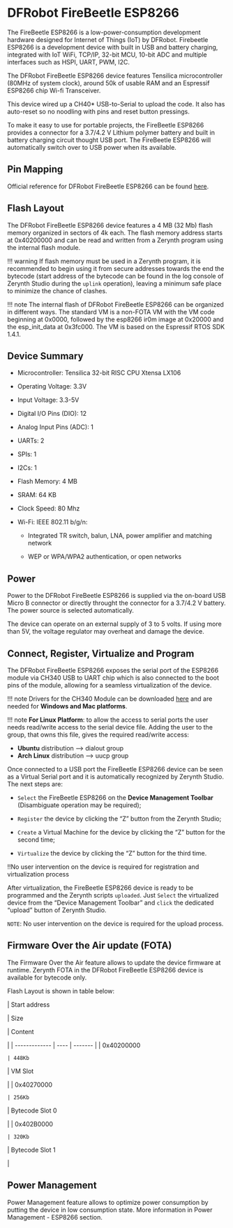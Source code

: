 # DFRobot FireBeetle ESP8266

The FireBeetle ESP8266 is a low-power-consumption development hardware designed for Internet of Things (IoT) by DFRobot. Firebeetle ESP8266 is a development device with built in USB and battery charging, integrated with IoT WiFi, TCP/IP, 32-bit MCU, 10-bit ADC and multiple interfaces such as HSPI, UART, PWM, I2C.

The DFRobot FireBeetle ESP8266 device features Tensilica microcontroller (80MHz of system clock), around 50k of usable RAM and an Espressif ESP8266 chip Wi-fi Transceiver.

This device wired up a CH40\* USB-to-Serial to upload the code. It also has auto-reset so no noodling with pins and reset button pressings.

To make it easy to use for portable projects, the FireBeetle ESP8266 provides a connector for a 3.7/4.2 V Lithium polymer battery and built in battery charging circuit thought USB port. The FireBeetle ESP8266 will automatically switch over to USB power when its available.

## Pin Mapping

Official reference for DFRobot FireBeetle ESP8266 can be found [here](https://www.dfrobot.com/product-1634.html).

## Flash Layout

The DFRobot FireBeetle ESP8266 device features a 4 MB (32 Mb) flash memory organized in sectors of 4k each. The flash memory address starts at 0x40200000 and can be read and written from a Zerynth program using the internal flash module.

!!! warning
	If flash memory must be used in a Zerynth program, it is recommended to begin using it from secure addresses towards the end the bytecode (start address of the bytecode can be found in the log console of Zerynth Studio during the ```uplink``` operation), leaving a minimum safe place to minimize the chance of clashes.

!!! note
	The internal flash of DFRobot FireBeetle ESP8266 can be organized in different ways. The standard VM is a non-FOTA VM with the VM code beginning at 0x0000, followed by the esp8266 ir0m image at 0x20000 and the esp_init_data at 0x3fc000. The VM is based on the Espressif RTOS SDK 1.4.1.

## Device Summary


* Microcontroller: Tensilica 32-bit RISC CPU Xtensa LX106


* Operating Voltage: 3.3V


* Input Voltage: 3.3-5V


* Digital I/O Pins (DIO): 12


* Analog Input Pins (ADC): 1


* UARTs: 2


* SPIs: 1


* I2Cs: 1


* Flash Memory: 4 MB


* SRAM: 64 KB


* Clock Speed: 80 Mhz


* Wi-Fi: IEEE 802.11 b/g/n:


    * Integrated TR switch, balun, LNA, power amplifier and matching network


    * WEP or WPA/WPA2 authentication, or open networks

## Power

Power to the DFRobot FireBeetle ESP8266 is supplied via the on-board USB Micro B connector or directly throught the connector for a 3.7/4.2 V battery. The power source is selected automatically.

The device can operate on an external supply of 3 to 5 volts. If using more than 5V, the voltage regulator may overheat and damage the device.

## Connect, Register, Virtualize and Program

The DFRobot FireBeetle ESP8266 exposes the serial port of the ESP8266 module via CH340 USB to UART chip which is also connected to the boot pins of the module, allowing for a seamless virtualization of the device.

!!! note
	Drivers for the CH340 Module can be downloaded [here](https://github.com/Arduinolibrary/DFRobot_FireBeetle_ESP8266_DFR0489/raw/master/CH340%20Driver.zip) and are needed for **Windows and Mac platforms**.

!!! note
	**For Linux Platform**: to allow the access to serial ports the user needs read/write access to the serial device file. Adding the user to the group, that owns this file, gives the required read/write access:
* **Ubuntu** distribution –> dialout group
* **Arch Linux** distribution –> uucp group

Once connected to a USB port the FireBeetle ESP8266 device can be seen as a Virtual Serial port and it is automatically recognized by Zerynth Studio. The next steps are:


* ```Select``` the FireBeetle ESP8266 on the **Device Management Toolbar** (Disambiguate operation may be required);


* ```Register``` the device by clicking the “Z” button from the Zerynth Studio;


* ```Create``` a Virtual Machine for the device by clicking the “Z” button for the second time;


* ```Virtualize``` the device by clicking the “Z” button for the third time.

!!No user intervention on the device is required for registration and virtualization process

After virtualization, the FireBeetle ESP8266 device is ready to be programmed and the  Zerynth scripts ```uploaded```. Just ```Select``` the virtualized device from the “Device Management Toolbar” and ```click``` the dedicated “upload” button of Zerynth Studio.

```NOTE```: No user intervention on the device is required for the upload process.

## Firmware Over the Air update (FOTA)

The Firmware Over the Air feature allows to update the device firmware at runtime. Zerynth FOTA in the DFRobot FireBeetle ESP8266 device is available for bytecode only.

Flash Layout is shown in table below:

| Start address

 | Size

 | Content

 |
| ------------- | ---- | ------- |
| 0x40200000

    | 448Kb

 | VM Slot

 |
| 0x40270000

    | 256Kb

 | Bytecode Slot 0

 |
| 0x402B0000

    | 320Kb

 | Bytecode Slot 1

 |
## Power Management

Power Management feature allows to optimize power consumption by putting the device in low consumption state. More information in Power Management - ESP8266 section.
<!--stackedit_data:
eyJoaXN0b3J5IjpbMTc3OTM5NDI1M119
-->